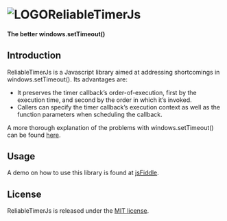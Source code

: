 ![LOGO](http://rawgithub.com/Wappworks/reliabletimerjs/master/art/reliabletimerjs.png)ReliableTimerJs
===============
#### The better windows.setTimeout() ####

Introduction
------------
ReliableTimerJs is a Javascript library aimed at addressing shortcomings in windows.setTimeout(). Its advantages are:
* It preserves the timer callback’s order-of-execution, first by the execution time, and second by the order in which it’s invoked.
* Callers can specify the timer callback’s execution context as well as the function parameters when scheduling the callback.

A more thorough explanation of the problems with windows.setTimeout() can be found [here](http://www.wappworks.com/2014/03/15/reliabletimerjs-the-better-window-settimeout/).

Usage
------------
A demo on how to use this library is found at [jsFiddle](http://jsfiddle.net/ckhoo/Lw7br/).

License
-------
ReliableTimerJs is released under the [MIT license](http://rawgithub.com/Wappworks/reliabletimerjs/master/LICENSE).
